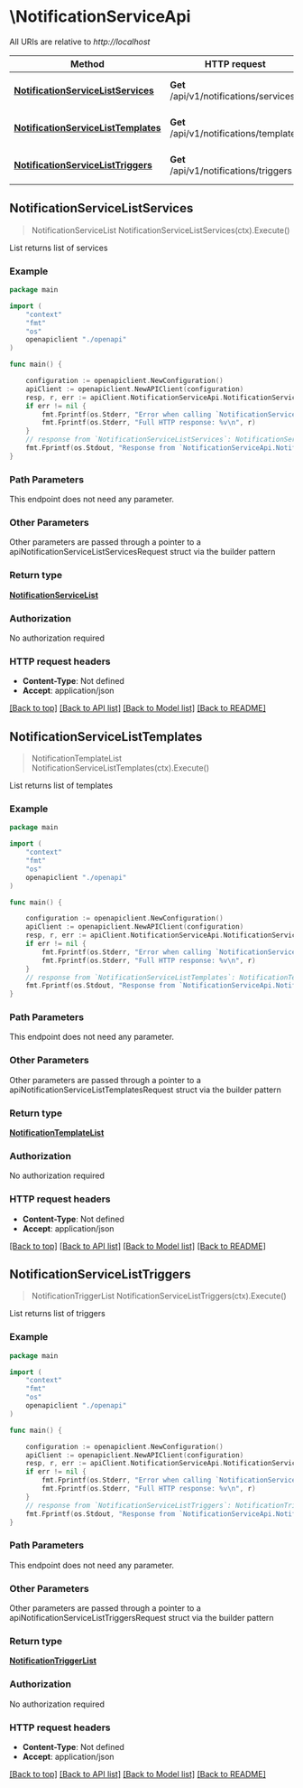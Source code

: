 # \NotificationServiceApi

All URIs are relative to *http://localhost*

Method | HTTP request | Description
------------- | ------------- | -------------
[**NotificationServiceListServices**](NotificationServiceApi.md#NotificationServiceListServices) | **Get** /api/v1/notifications/services | List returns list of services
[**NotificationServiceListTemplates**](NotificationServiceApi.md#NotificationServiceListTemplates) | **Get** /api/v1/notifications/templates | List returns list of templates
[**NotificationServiceListTriggers**](NotificationServiceApi.md#NotificationServiceListTriggers) | **Get** /api/v1/notifications/triggers | List returns list of triggers



## NotificationServiceListServices

> NotificationServiceList NotificationServiceListServices(ctx).Execute()

List returns list of services

### Example

```go
package main

import (
    "context"
    "fmt"
    "os"
    openapiclient "./openapi"
)

func main() {

    configuration := openapiclient.NewConfiguration()
    apiClient := openapiclient.NewAPIClient(configuration)
    resp, r, err := apiClient.NotificationServiceApi.NotificationServiceListServices(context.Background()).Execute()
    if err != nil {
        fmt.Fprintf(os.Stderr, "Error when calling `NotificationServiceApi.NotificationServiceListServices``: %v\n", err)
        fmt.Fprintf(os.Stderr, "Full HTTP response: %v\n", r)
    }
    // response from `NotificationServiceListServices`: NotificationServiceList
    fmt.Fprintf(os.Stdout, "Response from `NotificationServiceApi.NotificationServiceListServices`: %v\n", resp)
}
```

### Path Parameters

This endpoint does not need any parameter.

### Other Parameters

Other parameters are passed through a pointer to a apiNotificationServiceListServicesRequest struct via the builder pattern


### Return type

[**NotificationServiceList**](NotificationServiceList.md)

### Authorization

No authorization required

### HTTP request headers

- **Content-Type**: Not defined
- **Accept**: application/json

[[Back to top]](#) [[Back to API list]](../README.md#documentation-for-api-endpoints)
[[Back to Model list]](../README.md#documentation-for-models)
[[Back to README]](../README.md)


## NotificationServiceListTemplates

> NotificationTemplateList NotificationServiceListTemplates(ctx).Execute()

List returns list of templates

### Example

```go
package main

import (
    "context"
    "fmt"
    "os"
    openapiclient "./openapi"
)

func main() {

    configuration := openapiclient.NewConfiguration()
    apiClient := openapiclient.NewAPIClient(configuration)
    resp, r, err := apiClient.NotificationServiceApi.NotificationServiceListTemplates(context.Background()).Execute()
    if err != nil {
        fmt.Fprintf(os.Stderr, "Error when calling `NotificationServiceApi.NotificationServiceListTemplates``: %v\n", err)
        fmt.Fprintf(os.Stderr, "Full HTTP response: %v\n", r)
    }
    // response from `NotificationServiceListTemplates`: NotificationTemplateList
    fmt.Fprintf(os.Stdout, "Response from `NotificationServiceApi.NotificationServiceListTemplates`: %v\n", resp)
}
```

### Path Parameters

This endpoint does not need any parameter.

### Other Parameters

Other parameters are passed through a pointer to a apiNotificationServiceListTemplatesRequest struct via the builder pattern


### Return type

[**NotificationTemplateList**](NotificationTemplateList.md)

### Authorization

No authorization required

### HTTP request headers

- **Content-Type**: Not defined
- **Accept**: application/json

[[Back to top]](#) [[Back to API list]](../README.md#documentation-for-api-endpoints)
[[Back to Model list]](../README.md#documentation-for-models)
[[Back to README]](../README.md)


## NotificationServiceListTriggers

> NotificationTriggerList NotificationServiceListTriggers(ctx).Execute()

List returns list of triggers

### Example

```go
package main

import (
    "context"
    "fmt"
    "os"
    openapiclient "./openapi"
)

func main() {

    configuration := openapiclient.NewConfiguration()
    apiClient := openapiclient.NewAPIClient(configuration)
    resp, r, err := apiClient.NotificationServiceApi.NotificationServiceListTriggers(context.Background()).Execute()
    if err != nil {
        fmt.Fprintf(os.Stderr, "Error when calling `NotificationServiceApi.NotificationServiceListTriggers``: %v\n", err)
        fmt.Fprintf(os.Stderr, "Full HTTP response: %v\n", r)
    }
    // response from `NotificationServiceListTriggers`: NotificationTriggerList
    fmt.Fprintf(os.Stdout, "Response from `NotificationServiceApi.NotificationServiceListTriggers`: %v\n", resp)
}
```

### Path Parameters

This endpoint does not need any parameter.

### Other Parameters

Other parameters are passed through a pointer to a apiNotificationServiceListTriggersRequest struct via the builder pattern


### Return type

[**NotificationTriggerList**](NotificationTriggerList.md)

### Authorization

No authorization required

### HTTP request headers

- **Content-Type**: Not defined
- **Accept**: application/json

[[Back to top]](#) [[Back to API list]](../README.md#documentation-for-api-endpoints)
[[Back to Model list]](../README.md#documentation-for-models)
[[Back to README]](../README.md)

